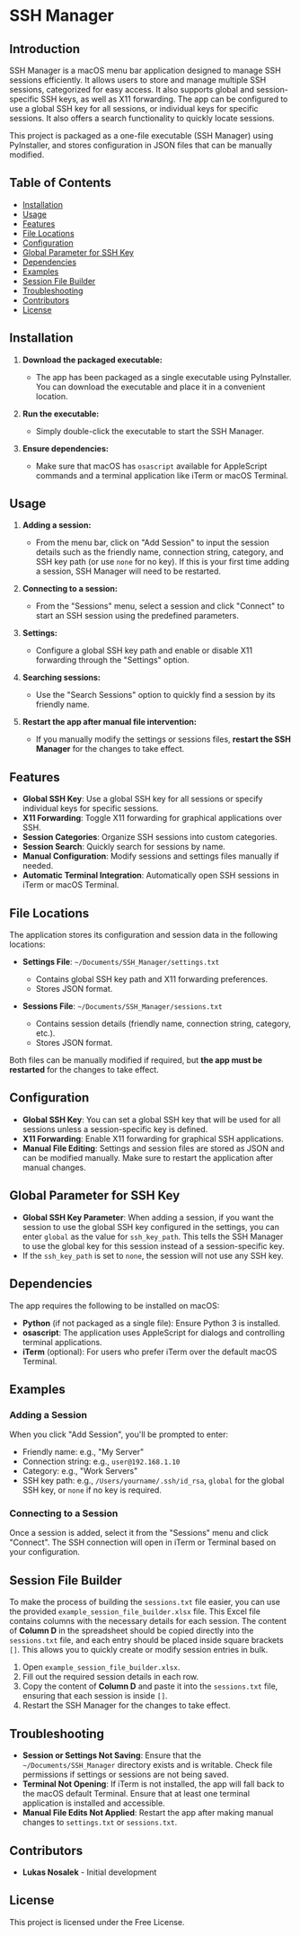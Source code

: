 # SSH Manager

## Introduction

SSH Manager is a macOS menu bar application designed to manage SSH sessions efficiently. It allows users to store and manage multiple SSH sessions, categorized for easy access. It also supports global and session-specific SSH keys, as well as X11 forwarding. The app can be configured to use a global SSH key for all sessions, or individual keys for specific sessions. It also offers a search functionality to quickly locate sessions.

This project is packaged as a one-file executable (SSH Manager) using PyInstaller, and stores configuration in JSON files that can be manually modified.

## Table of Contents

- [Installation](#installation)
- [Usage](#usage)
- [Features](#features)
- [File Locations](#file-locations)
- [Configuration](#configuration)
- [Global Parameter for SSH Key](#global-parameter-for-ssh-key)
- [Dependencies](#dependencies)
- [Examples](#examples)
- [Session File Builder](#session-file-builder)
- [Troubleshooting](#troubleshooting)
- [Contributors](#contributors)
- [License](#license)

## Installation

1. **Download the packaged executable:**
   - The app has been packaged as a single executable using PyInstaller. You can download the executable and place it in a convenient location.

2. **Run the executable:**
   - Simply double-click the executable to start the SSH Manager.
   
3. **Ensure dependencies:**
   - Make sure that macOS has `osascript` available for AppleScript commands and a terminal application like iTerm or macOS Terminal.

## Usage

1. **Adding a session:**
   - From the menu bar, click on "Add Session" to input the session details such as the friendly name, connection string, category, and SSH key path (or use `none` for no key). If this is your first time adding a session, SSH Manager will need to be restarted.

2. **Connecting to a session:**
   - From the "Sessions" menu, select a session and click "Connect" to start an SSH session using the predefined parameters.

3. **Settings:**
   - Configure a global SSH key path and enable or disable X11 forwarding through the "Settings" option.

4. **Searching sessions:**
   - Use the "Search Sessions" option to quickly find a session by its friendly name.

5. **Restart the app after manual file intervention:**
   - If you manually modify the settings or sessions files, **restart the SSH Manager** for the changes to take effect.

## Features

- **Global SSH Key**: Use a global SSH key for all sessions or specify individual keys for specific sessions.
- **X11 Forwarding**: Toggle X11 forwarding for graphical applications over SSH.
- **Session Categories**: Organize SSH sessions into custom categories.
- **Session Search**: Quickly search for sessions by name.
- **Manual Configuration**: Modify sessions and settings files manually if needed.
- **Automatic Terminal Integration**: Automatically open SSH sessions in iTerm or macOS Terminal.

## File Locations

The application stores its configuration and session data in the following locations:

- **Settings File**: `~/Documents/SSH_Manager/settings.txt`
  - Contains global SSH key path and X11 forwarding preferences.
  - Stores JSON format.

- **Sessions File**: `~/Documents/SSH_Manager/sessions.txt`
  - Contains session details (friendly name, connection string, category, etc.).
  - Stores JSON format.

Both files can be manually modified if required, but **the app must be restarted** for the changes to take effect.

## Configuration

- **Global SSH Key**: You can set a global SSH key that will be used for all sessions unless a session-specific key is defined.
- **X11 Forwarding**: Enable X11 forwarding for graphical SSH applications.
- **Manual File Editing**: Settings and session files are stored as JSON and can be modified manually. Make sure to restart the application after manual changes.

## Global Parameter for SSH Key

- **Global SSH Key Parameter**: When adding a session, if you want the session to use the global SSH key configured in the settings, you can enter `global` as the value for `ssh_key_path`. This tells the SSH Manager to use the global key for this session instead of a session-specific key.
- If the `ssh_key_path` is set to `none`, the session will not use any SSH key.

## Dependencies

The app requires the following to be installed on macOS:

- **Python** (if not packaged as a single file): Ensure Python 3 is installed.
- **osascript**: The application uses AppleScript for dialogs and controlling terminal applications.
- **iTerm** (optional): For users who prefer iTerm over the default macOS Terminal.

## Examples

### Adding a Session
When you click "Add Session", you'll be prompted to enter:
- Friendly name: e.g., "My Server"
- Connection string: e.g., `user@192.168.1.10`
- Category: e.g., "Work Servers"
- SSH key path: e.g., `/Users/yourname/.ssh/id_rsa`, `global` for the global SSH key, or `none` if no key is required.

### Connecting to a Session
Once a session is added, select it from the "Sessions" menu and click "Connect". The SSH connection will open in iTerm or Terminal based on your configuration.

## Session File Builder

To make the process of building the `sessions.txt` file easier, you can use the provided `example_session_file_builder.xlsx` file. This Excel file contains columns with the necessary details for each session. The content of **Column D** in the spreadsheet should be copied directly into the `sessions.txt` file, and each entry should be placed inside square brackets `[]`. This allows you to quickly create or modify session entries in bulk.

1. Open `example_session_file_builder.xlsx`.
2. Fill out the required session details in each row.
3. Copy the content of **Column D** and paste it into the `sessions.txt` file, ensuring that each session is inside `[]`.
4. Restart the SSH Manager for the changes to take effect.

## Troubleshooting

- **Session or Settings Not Saving**: Ensure that the `~/Documents/SSH_Manager` directory exists and is writable. Check file permissions if settings or sessions are not being saved.
- **Terminal Not Opening**: If iTerm is not installed, the app will fall back to the macOS default Terminal. Ensure that at least one terminal application is installed and accessible.
- **Manual File Edits Not Applied**: Restart the app after making manual changes to `settings.txt` or `sessions.txt`.

## Contributors

- **Lukas Nosalek** - Initial development

## License

This project is licensed under the Free License.

